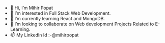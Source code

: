 - 👋 Hi, I’m Mihir Popat
- 👀 I’m interested in Full Stack Web Development.
- 🌱 I’m currently learning React and MongoDB.
- 💞️ I’m looking to collaborate on Web development Projects Related to E-Learning.
- 📫 My LinkedIn Id :-@mihirpopat

<!---
mihir705/mihir705 is a ✨ special ✨ repository because its `README.md` (this file) appears on your GitHub profile.
You can click the Preview link to take a look at your changes.
--->
